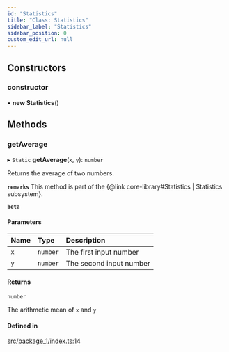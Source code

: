 ```yaml
---
id: "Statistics"
title: "Class: Statistics"
sidebar_label: "Statistics"
sidebar_position: 0
custom_edit_url: null
---
```


## Constructors

### constructor

• **new Statistics**()

## Methods

### getAverage

▸ `Static` **getAverage**(`x`, `y`): `number`

Returns the average of two numbers.

**`remarks`**
This method is part of the {@link core-library#Statistics | Statistics subsystem}.

**`beta`**

#### Parameters

| Name | Type | Description |
| :------ | :------ | :------ |
| `x` | `number` | The first input number |
| `y` | `number` | The second input number |

#### Returns

`number`

The arithmetic mean of `x` and `y`

#### Defined in

[src/package_1/index.ts:14](https://github.com/avodaq-dev/docasaurus-test/blob/7a1cf26/monorepo/src/package_1/index.ts#L14)

